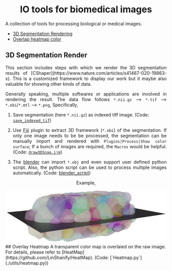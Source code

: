 <h1 align="center">IO tools for biomedical images</h1>
A collection of tools for processing biological or medical images.

<!-- toc -->
- [3D Segmentation Rendering](#3D-segmentation-render)
- [Overlap heatmap color](#Overlay-Heatmap)
<!-- tocstop -->

## 3D Segmentation Render
<p align="justify"> This section includes steps with which we render the 3D segmentation results of [CShaper](https://www.nature.com/articles/s41467-020-19863-x).
This is a customized framework to display our work but it maybe also valuable for showing other kinds of data.</p>

<p align="justify"> Generally speaking, multiple softwares or applications are involved in rendering the result. The data flow
 follows <code>*.nii.gz</code> --> <code>*.tif</code> --> <code>*.obi</code>/<code>*.mtl</code> --> <code>*.png</code>, Specifically, </p>

1. Save segmentation (here `*.nii.gz`) as indexed tiff image. (Code: [`save_indexed_tif`](./utils/utils.py))

2. <p align="justify"> Use <a href="https://fiji.sc">Fiji</a> plugin to extract 3D framework (<code>*.obi</code>) of the segmentation. If only one image needs to be be processed, the segmentation can be manually import and rendered with <code>Plugins|Process|Show color surface</code>; If a bunch  of images are required, the <code>Macros</code> would be helpful. (Code: <a href="./draw3DSnap.ijm"><code>draw3DSnap.ijm</code></a>)</p>
3. <p align="justify"> The <a href="https://www.blender.org">blender</a> can import <code>*.obj</code> and even support user defined python script. Also, the python script can be used to process multiple images automatically. (Code: <a href=./utils/blender_render.py>blender_script</a>)</p> 

<p align="center">Example,</p>
<img src="./examples/OneSurface.png" alt="Rendering example">
## Overlay Heatmap
A transparent color map is overlaied on the raw image. For details, please refer to [HeatMap](https://github.com/LinShanify/HeatMap). (Code: [`Heatmap.py`](./utils/heatmap.py))

